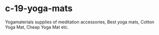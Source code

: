 c-19-yoga-mats
==============

Yogamaterials supplies of meditation accessories, Best yoga mats, Cotton Yoga Mat, Cheap Yoga Mat etc.
